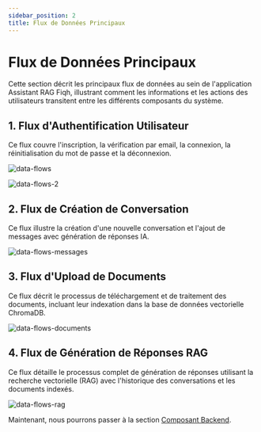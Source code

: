```yaml
---
sidebar_position: 2
title: Flux de Données Principaux
---
```


# Flux de Données Principaux

Cette section décrit les principaux flux de données au sein de l'application Assistant RAG Fiqh, illustrant comment les informations et les actions des utilisateurs transitent entre les différents composants du système.

## 1. Flux d'Authentification Utilisateur

Ce flux couvre l'inscription, la vérification par email, la connexion, la réinitialisation du mot de passe et la déconnexion.

![data-flows](/img/screenshot-data-flows-1.png)

![data-flows-2](/img/screenshot-data-flows-2.png)

## 2. Flux de Création de Conversation

Ce flux illustre la création d'une nouvelle conversation et l'ajout de messages avec génération de réponses IA.

![data-flows-messages](/img/screenshot-data-flows-messages.png)

## 3. Flux d'Upload de Documents

Ce flux décrit le processus de téléchargement et de traitement des documents, incluant leur indexation dans la base de données vectorielle ChromaDB.

![data-flows-documents](/img/screenshot-data-flows-documents.png)

## 4. Flux de Génération de Réponses RAG

Ce flux détaille le processus complet de génération de réponses utilisant la recherche vectorielle (RAG) avec l'historique des conversations et les documents indexés.

![data-flows-rag](/img/screenshot-data-flows-rag.png)

 Maintenant, nous pourrons passer à la section  [Composant Backend](../backend/structure).